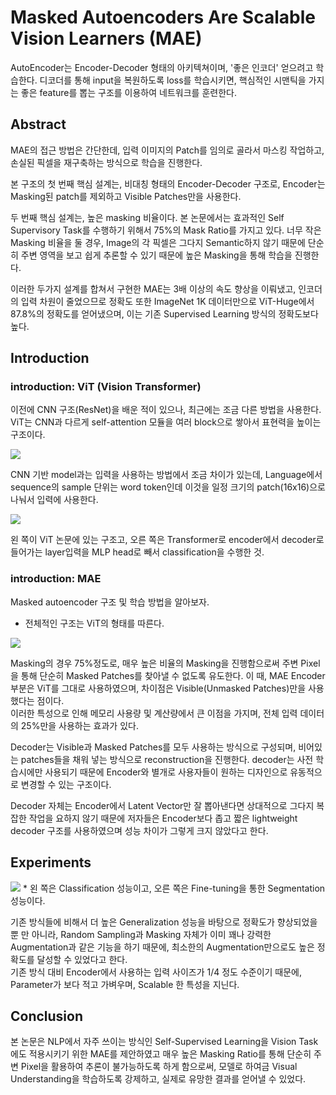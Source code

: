 # Masked Autoencoders Are Scalable Vision Learners (MAE)

AutoEncoder는 Encoder-Decoder 형태의 아키텍쳐이며, '좋은 인코더' 얻으려고 학습한다. 디코더를 통해 input을 복원하도록 loss를 학습시키면, 
핵심적인 시맨틱을 가지는 좋은 feature를 뽑는 구조를 이용하여 네트워크를 훈련한다. 

## Abstract
MAE의 접근 방법은 간단한데, 입력 이미지의 Patch를 임의로 골라서 마스킹 작업하고, 손실된 픽셀을 재구축하는 방식으로 학습을 진행한다.  
  
본 구조의 첫 번째 핵심 설계는, 비대칭 형태의 Encoder-Decoder 구조로, Encoder는 Masking된 patch를 제외하고 Visible Patches만을 사용한다.  
  
두 번째 핵심 설계는, 높은 masking 비율이다. 본 논문에서는 효과적인 Self Supervisory Task를 수행하기 위해서 75%의 Mask Ratio를 가지고 있다. 너무 작은 Masking 비율을 둘 경우, Image의 각 픽셀은 
그다지 Semantic하지 않기 때문에 단순히 주변 영역을 보고 쉽게 추론할 수 있기 때문에 높은 Masking을 통해 학습을 진행한다.  

이러한 두가지 설계를 합쳐서 구현한 MAE는 3배 이상의 속도 향상을 이뤄냈고, 인코더의 입력 차원이 줄었으므로 정확도 또한 ImageNet 1K 데이터만으로 ViT-Huge에서 87.8%의 정확도를 얻어냈으며, 이는 기존 Supervised Learning 방식의 정확도보다 높다.  

## Introduction

### introduction: ViT (Vision Transformer)
이전에 CNN 구조(ResNet)을 배운 적이 있으나, 최근에는 조금 다른 방법을 사용한다. ViT는 CNN과 다르게 self-attention 모듈을 여러 block으로 쌓아서 표현력을 높이는 구조이다.

<img src ='https://img1.daumcdn.net/thumb/R1280x0/?scode=mtistory2&fname=https%3A%2F%2Fblog.kakaocdn.net%2Fdn%2FbbDpDH%2FbtroSsGRwqn%2FV9oXahTZpdQfbCOU3eWzF0%2Fimg.png'>

CNN 기반 model과는 입력을 사용하는 방법에서 조금 차이가 있는데, Language에서 sequence의 sample 단위는 word token인데 이것을 일정 크기의 patch(16x16)으로 나눠서 입력에 사용한다.  

<img src ='https://img1.daumcdn.net/thumb/R1280x0/?scode=mtistory2&fname=https%3A%2F%2Fblog.kakaocdn.net%2Fdn%2FShnk1%2FbtroWn6fWof%2FDkYBO7QK8iSlnwUDJ3qeok%2Fimg.png'>

왼 쪽이 ViT 논문에 있는 구조고, 오른 쪽은 Transformer로 encoder에서 decoder로 들어가는 layer입력을 MLP head로 빼서 classification을 수행한 것.

### introduction: MAE
Masked autoencoder 구조 및 학습 방법을 알아보자.  
* 전체적인 구조는 ViT의 형태를 따른다.

<img src ='https://img1.daumcdn.net/thumb/R1280x0/?scode=mtistory2&fname=https%3A%2F%2Fblog.kakaocdn.net%2Fdn%2FcnqyFN%2FbtrqmOBfrYb%2FzDFEdyC5Kv15MsLEl8M8k1%2Fimg.png'>

Masking의 경우 75%정도로, 매우 높은 비율의 Masking을 진행함으로써 주변 Pixel을 통해 단순히 Masked Patches를 찾아낼 수 없도록 유도한다. 이 때, MAE Encoder 부분은 ViT를 그대로 사용하였으며, 차이점은 Visible(Unmasked Patches)만을 사용했다는 점이다.  
이러한 특성으로 인해 메모리 사용량 및 계산량에서 큰 이점을 가지며, 전체 입력 데이터의 25%만을 사용하는 효과가 있다.

Decoder는 Visible과 Masked Patches를 모두 사용하는 방식으로 구성되며, 비어있는 patches들을 채워 넣는 방식으로 reconstruction을 진행한다. decoder는 사전 학습시에만 사용되기 때문에 Encoder와 별개로 사용자들이 원하는 디자인으로 유동적으로 변경할 수 있는 구조이다.  

Decoder 자체는 Encoder에서 Latent Vector만 잘 뽑아낸다면 상대적으로 그다지 복잡한 작업을 요하지 않기 때문에 저자들은 Encoder보다 좁고 짧은 lightweight decoder 구조를 사용하였으며 성능 차이가 그렇게 크지 않았다고 한다.

## Experiments

<img src ='https://img1.daumcdn.net/thumb/R1280x0/?scode=mtistory2&fname=https%3A%2F%2Fblog.kakaocdn.net%2Fdn%2FlIinY%2FbtrqnjushPK%2FQXCAIRqplP7lA9TFeaaTGk%2Fimg.png'>
* 왼 쪽은 Classification 성능이고, 오른 쪽은 Fine-tuning을 통한 Segmentation 성능이다.  

기존 방식들에 비해서 더 높은 Generalization 성능을 바탕으로 정확도가 향상되었을 뿐 만 아니라, Random Sampling과 Masking 자체가 이미 꽤나 강력한 Augmentation과 같은 기능을 하기 때문에, 최소한의 Augmentation만으로도 높은 정확도를 달성할 수 있었다고 한다.  
기존 방식 대비 Encoder에서 사용하는 입력 사이즈가 1/4 정도 수준이기 때문에, Parameter가 보다 적고 가벼우며, Scalable 한 특성을 지닌다.

## Conclusion

본 논문은 NLP에서 자주 쓰이는 방식인 Self-Supervised Learning을 Vision Task에도 적용시키기 위한 MAE를 제안하였고 매우 높은 Masking Ratio를 통해 단순히 주변 Pixel을 활용하여 추론이 불가능하도록 하게 함으로써, 모델로 하여금 Visual Understanding을 학습하도록 강제하고, 실제로 유망한 결과를 얻어낼 수 있었다.  
